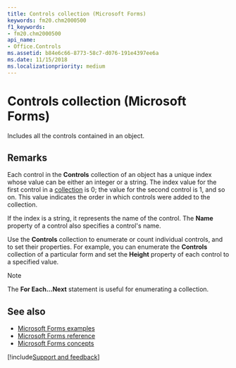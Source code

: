 ```yaml
---
title: Controls collection (Microsoft Forms)
keywords: fm20.chm2000500
f1_keywords:
- fm20.chm2000500
api_name:
- Office.Controls
ms.assetid: b84e6c66-8773-58c7-d076-191e4397ee6a
ms.date: 11/15/2018
ms.localizationpriority: medium
---
```



# Controls collection (Microsoft Forms)

Includes all the controls contained in an object.

## Remarks

Each control in the **Controls** collection of an object has a unique index whose value can be either an integer or a string. The index value for the first control in a [collection](../../Glossary/vbe-glossary.md#collection) is 0; the value for the second control is 1, and so on. This value indicates the order in which controls were added to the collection.

If the index is a string, it represents the name of the control. The **Name** property of a control also specifies a control's name.

Use the **Controls** collection to enumerate or count individual controls, and to set their properties. For example, you can enumerate the **Controls** collection of a particular form and set the **Height** property of each control to a specified value.

> [!NOTE] 
> The **For Each...Next** statement is useful for enumerating a collection.

## See also

- [Microsoft Forms examples](examples-microsoft-forms.md)
- [Microsoft Forms reference](reference-microsoft-forms.md)
- [Microsoft Forms concepts](concepts-microsoft-forms.md)

[!include[Support and feedback](~/includes/feedback-boilerplate.md)]